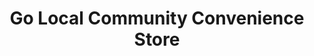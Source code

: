 ---
title: "Go Local Community Convenience Store"
url: /chester-le-street/go-local-community-convenience-store/
shop: Lebensmittel
---
